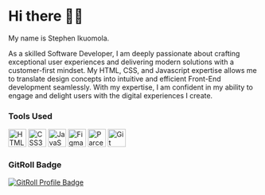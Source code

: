 # Hi there 👋🏽

My name is Stephen Ikuomola.


As a skilled Software Developer, I am deeply passionate about crafting exceptional user experiences and delivering modern solutions with a customer-first mindset. My HTML, CSS, and Javascript expertise allows me to translate design concepts into intuitive and efficient Front-End development seamlessly. With my expertise, I am confident in my ability to engage and delight users with the digital experiences I create.


### Tools Used
<p align="left">
   <a href="https://developer.mozilla.org/en-US/docs/Glossary/HTML5" target="_blank" rel="noreferrer"><img src="https://raw.githubusercontent.com/danielcranney/readme-generator/main/public/icons/skills/html5-colored.svg" width="36" height="36" alt="HTML5" /></a>
   <a href="https://www.w3.org/TR/CSS/#css" target="_blank" rel="noreferrer"><img src="https://raw.githubusercontent.com/danielcranney/readme-generator/main/public/icons/skills/css3-colored.svg" width="36" height="36" alt="CSS3" /></a>
   <a href="https://developer.mozilla.org/en-US/docs/Web/JavaScript" target="_blank" rel="noreferrer"><img src="https://raw.githubusercontent.com/danielcranney/readme-generator/main/public/icons/skills/javascript-colored.svg" width="36" height="36" alt="JavaScript" /></a>
  <a href="https://www.figma.com/" target="_blank" rel="noreferrer"><img src="https://raw.githubusercontent.com/danielcranney/readme-generator/main/public/icons/skills/figma-colored.svg" width="36" height="36" alt="Figma" /></a>
   <a href="https://parceljs.org/" target="_blank" rel="noreferrer"><img src="https://th.bing.com/th/id/R.c613db08794e6ae839efc78493233012?rik=Nyozti99KAALWw&pid=ImgRaw&r=0" width="36" height="36" alt="Parcel" /></a>
   <a href="https://git-scm.com/" target="_blank" rel="noreferrer"><img src="https://raw.githubusercontent.com/danielcranney/readme-generator/main/public/icons/skills/git-colored.svg" width="36" height="36" alt="Git"/></a>
</p>

### GitRoll Badge
<a href="https://gitroll.io/profile/uhvJnv99Iy8RAGkqG5zD5O55Sw6S2" target="_blank"><img src="https://gitroll.io/api/badges/profiles/v1/uhvJnv99Iy8RAGkqG5zD5O55Sw6S2" alt="GitRoll Profile Badge"/></a>

